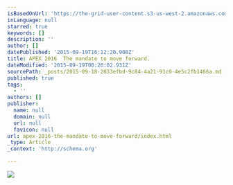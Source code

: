 ```yaml
---
isBasedOnUrl: 'https://the-grid-user-content.s3-us-west-2.amazonaws.com/b46fb0ff-fa26-4054-a68d-83beb20f3f62.jpg'
inLanguage: null
starred: true
keywords: []
description: ''
author: []
datePublished: '2015-09-19T16:12:20.908Z'
title: APEX 2016  The mandate to move forward.
dateModified: '2015-09-19T00:26:02.931Z'
sourcePath: _posts/2015-09-18-2033efbd-9c84-4a21-91c0-4e5c2fb1466a.md
published: true
tags:
  - ''
authors: []
publisher:
  name: null
  domain: null
  url: null
  favicon: null
url: apex-2016-the-mandate-to-move-forward/index.html
_type: Article
_context: 'http://schema.org'

---
```

![](https://the-grid-user-content.s3-us-west-2.amazonaws.com/b46fb0ff-fa26-4054-a68d-83beb20f3f62.jpg)